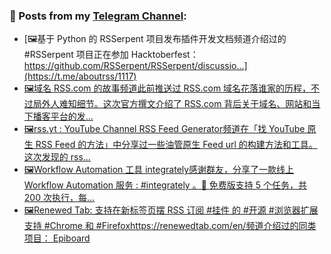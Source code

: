 ### 📰 Posts from my [Telegram Channel](https://t.me/s/aboutrss):
<!-- BLOG-POST-LIST:START -->
- [🖼基于 Python 的 RSSerpent  项目发布插件开发文档频道介绍过的 #RSSerpent 项目正在参加 Hacktoberfest：https://github.com/RSSerpent/RSSerpent/discussio...](https://t.me/aboutrss/1117)
- [🖼域名 RSS.com 的故事频道此前推送过 RSS.com 域名花落谁家的历程，不过局外人难知细节。这次官方撰文介绍了 RSS.com 背后关于域名、网站和当下播客平台的发...](https://t.me/aboutrss/1116)
- [🖼rss.yt : YouTube Channel RSS Feed Generator频道在「找 YouTube 原生 RSS Feed 的方法」中分享过一些油管原生 Feed url 的构建方法和工具。这次发现的 rss...](https://t.me/aboutrss/1115)
- [🖼Workflow Automation 工具 integrately感谢群友，分享了一款线上 Workflow Automation 服务 : #integrately 。🔸 免费版支持 5 个任务，共 200 次执行，每...](https://t.me/aboutrss/1114)
- [🖼Renewed Tab: 支持在新标签页摆 RSS 订阅 #挂件 的 #开源 #浏览器扩展支持 #Chrome 和 #Firefoxhttps://renewedtab.com/en/频道介绍过的同类项目： Epiboard](https://t.me/aboutrss/1113)
<!-- BLOG-POST-LIST:END -->

<!--
**AboutRSS/AboutRSS** is a ✨ _special_ ✨ repository because its `README.md` (this file) appears on your GitHub profile.

Here are some ideas to get you started:

- 🔭 I’m currently working on ...
- 🌱 I’m currently learning ...
- 👯 I’m looking to collaborate on ...
- 🤔 I’m looking for help with ...
- 💬 Ask me about ...
- 📫 How to reach me: ...
- 😄 Pronouns: ...
- ⚡ Fun fact: ...
-->

